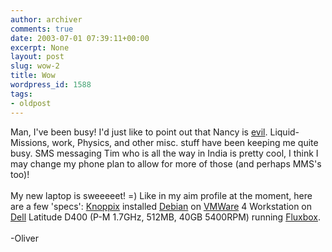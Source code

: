 ```yaml
---
author: archiver
comments: true
date: 2003-07-01 07:39:11+00:00
excerpt: None
layout: post
slug: wow-2
title: Wow
wordpress_id: 1588
tags:
- oldpost
---
```


Man, I've been busy!  I'd just like to point out that Nancy is <a href=http://www.oliverweb.com/stuff/badnancy.jpg>evil</a>. Liquid-Missions, work, Physics, and other misc. stuff have been keeping me quite busy.  SMS messaging Tim who is all the way in India is pretty cool, I think I may change my phone plan to allow for more of those (and perhaps MMS's too)!<br /><br />My new laptop is sweeeeet! =)  Like in my aim profile at the moment, here are a few 'specs': <a href="http://www.knoppix.net">Knoppix</a> installed <a href="http://www.debian.org">Debian</a> on <a href="http://www.vmware.com">VMWare</a> 4 Workstation on <a href="http://www.dell.com">Dell</a> Latitude D400 (P-M 1.7GHz, 512MB, 40GB 5400RPM) running <a href="http://fluxbox.sf.net">Fluxbox</a>.<br /><br />-Oliver